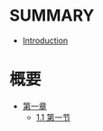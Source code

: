 # SUMMARY

- [Introduction](README.md)

# 概要

- [第一章](docs/gitbook_manual/index.md)
  - [1.1 第一节](docs/gitbook_manual/环境配置/text.md)
